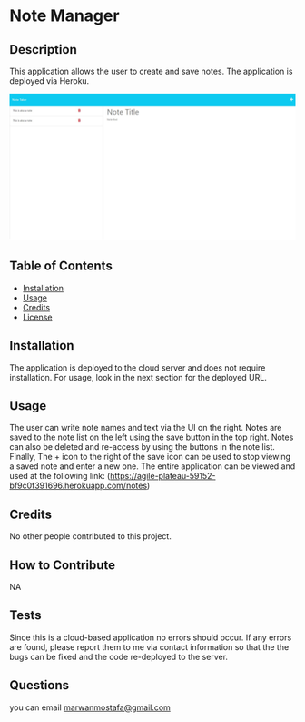 
# Note Manager

## Description

This application allows the user to create and save notes. The application is deployed via Heroku.

![App screenshot](/public/assets/images/Application_Screenshot.jpeg)

## Table of Contents

- [Installation](#installation)
- [Usage](#usage)
- [Credits](#credits)
- [License](#license)

## Installation

The application is deployed to the cloud server and does not require installation. For usage, look in the next section for the deployed URL.

## Usage

The user can write note names and text via the UI on the right. Notes are saved to the note list on the left using the save button in the top right. Notes can also be deleted and re-access by using the buttons in the note list. Finally, The + icon to the right of the save icon can be used to stop viewing a saved note and enter a new one. The entire application can be viewed and used at the following link: (https://agile-plateau-59152-bf9c0f391696.herokuapp.com/notes)

## Credits

No other people contributed to this project.

## How to Contribute

NA

## Tests

Since this is a cloud-based application no errors should occur. If any errors are found, please report them to me via contact information so that the the bugs can be fixed and the code re-deployed to the server.

## Questions

 you can email marwanmostafa@gmail.com
